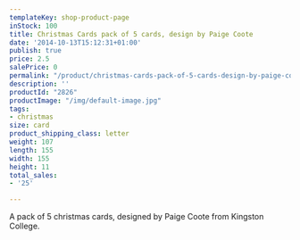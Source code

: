 ```yaml
---
templateKey: shop-product-page
inStock: 100
title: Christmas Cards pack of 5 cards, design by Paige Coote
date: '2014-10-13T15:12:31+01:00'
publish: true
price: 2.5
salePrice: 0
permalink: "/product/christmas-cards-pack-of-5-cards-design-by-paige-coote"
description: ''
productId: "2826"
productImage: "/img/default-image.jpg"
tags:
- christmas
size: card
product_shipping_class: letter
weight: 107
length: 155
width: 155
height: 11
total_sales:
- '25'

---
```

A pack of 5 christmas cards, designed by Paige Coote from Kingston College.